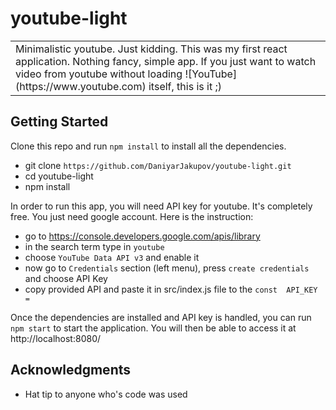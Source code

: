 # youtube-light
<table>
<tr>
<td>
   Minimalistic youtube. Just kidding. This was my first react application. Nothing fancy, simple app. If you just want to watch video from youtube without loading
   ![YouTube](https://www.youtube.com) itself, this is it ;)
</tr>
</table>

## Getting Started

Clone this repo and run `npm install` to install all the dependencies.
* git clone `https://github.com/DaniyarJakupov/youtube-light.git`
* cd youtube-light
* npm install

In order to run this app, you will need API key for youtube. It's completely free. You just need google account.  Here is the instruction:
* go to https://console.developers.google.com/apis/library
* in the search term type in `youtube`
* choose `YouTube Data API v3` and enable it
* now go to `Credentials` section (left menu), press `create credentials` and choose API Key
* copy provided API and paste it in src/index.js file to the `const  API_KEY = `

Once the dependencies are installed and API key is handled, you can run `npm start` to start the application. You will then be able to access it at http://localhost:8080/


## Acknowledgments

* Hat tip to anyone who's code was used
